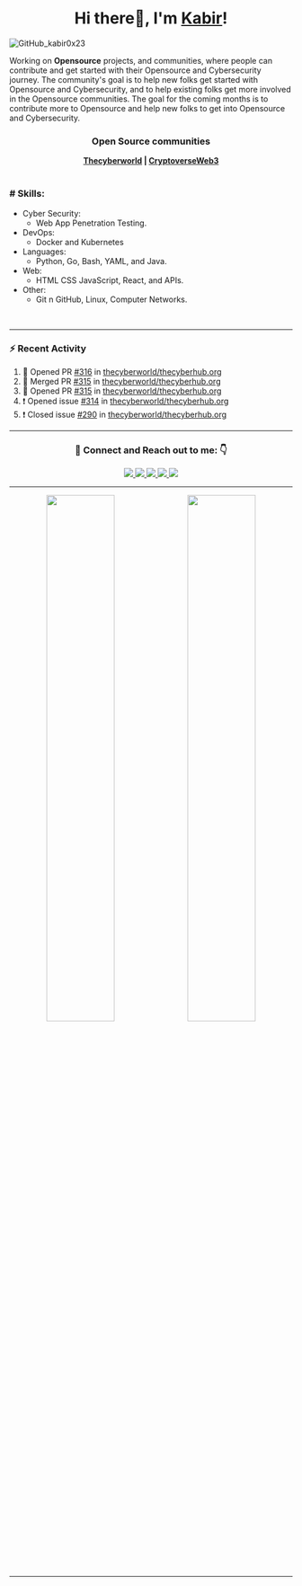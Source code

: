 ### <h1 align="center">Hi there👋, I'm <a href="https://kabir0x23.github.io/Portfolio//">Kabir</a>!</h1>

![GitHub_kabir0x23](https://user-images.githubusercontent.com/44284877/178658993-e498afd0-db9c-4f4d-ab59-0b0d5e14ab83.png "Kabir0x23")

Working on **Opensource** projects,  and communities, where people can contribute and get started with their Opensource and Cybersecurity journey.
The community's goal is to help new folks get started with Opensource and Cybersecurity, and to help existing folks get more involved in the Opensource communities. The goal for the coming months is to contribute more to Opensource and help new folks to get into Opensource and Cybersecurity.

<div align="center">
  <h3> Open Source communities </h3>
  <b> <a href="https://github.com/thecyberworld">Thecyberworld</a> | <a href="https://github.com/CryptoverseWeb3">CryptoverseWeb3</a> </b>
</div>

<br/>

### # Skills: 
- Cyber Security:
  - Web App Penetration Testing.
- DevOps: 
  - Docker and Kubernetes 
- Languages:
  - Python, Go, Bash, YAML, and Java.
- Web: 
  - HTML CSS JavaScript, React, and APIs.
- Other: 
  - Git n GitHub, Linux, Computer Networks. 

<br/>

---

### :zap: Recent Activity
<!--START_SECTION:activity-->
1. 💪 Opened PR [#316](https://github.com/thecyberworld/thecyberhub.org/pull/316) in [thecyberworld/thecyberhub.org](https://github.com/thecyberworld/thecyberhub.org)
2. 🎉 Merged PR [#315](https://github.com/thecyberworld/thecyberhub.org/pull/315) in [thecyberworld/thecyberhub.org](https://github.com/thecyberworld/thecyberhub.org)
3. 💪 Opened PR [#315](https://github.com/thecyberworld/thecyberhub.org/pull/315) in [thecyberworld/thecyberhub.org](https://github.com/thecyberworld/thecyberhub.org)
4. ❗️ Opened issue [#314](https://github.com/thecyberworld/thecyberhub.org/issues/314) in [thecyberworld/thecyberhub.org](https://github.com/thecyberworld/thecyberhub.org)
5. ❗️ Closed issue [#290](https://github.com/thecyberworld/thecyberhub.org/issues/290) in [thecyberworld/thecyberhub.org](https://github.com/thecyberworld/thecyberhub.org)
<!--END_SECTION:activity-->

---

<div align="center">
<h3> 🤝 Connect and Reach out to me: 👇
</h3>
  <a href="https://twitter.com/kabir0x23">
    <img src="https://img.shields.io/badge/Twitter-0D1117?style=for-the-badge&logo=twitter&logoColor=white">
  </a>
  <a href="https://www.linkedin.com/in/kabir0x23/">
    <img src="https://img.shields.io/badge/LinkedIn-0D1117?style=for-the-badge&logo=linkedin&logoColor=white">
  </a> 
  <a href="https://www.instagram.com/kabir0x23">
    <img src="https://img.shields.io/badge/Instagram-0D1117?style=for-the-badge&logo=instagram&logoColor=white">
  </a>
  <a href="https://linktree.com/kabir0x23">
    <img src="https://img.shields.io/badge/linktree-0D1117?style=for-the-badge&logo=linktree&logoColor=white">
  </a>
  <a href="http://kabir0x23.github.io/Portfolio">
    <img src="https://img.shields.io/badge/Portfolio-0D1117?style=for-the-badge&logo=About.me&logoColor=white" >
  </a>
</div>

---

<p align="center">
  <img width="49%" src="https://github-readme-stats.vercel.app/api?username=kabir0x23&count_private=true&theme=dark&show_icons=true" />
  <img width="49%" src="https://github-readme-streak-stats.herokuapp.com/?user=kabir0x23&theme=dark&count_private=true" />
</p>

<!-- --- -->

[//]: # (### Achievements, Awards and Recognition)

[//]: # (The End)

---
